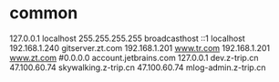 # common

127.0.0.1  localhost
255.255.255.255  broadcasthost
::1             localhost
192.168.1.240 gitserver.zt.com
192.168.1.201 www.tr.com
192.168.1.201 www.zt.com
#0.0.0.0 account.jetbrains.com
127.0.0.1 dev.z-trip.cn
47.100.60.74 skywalking.z-trip.cn
47.100.60.74 mlog-admin.z-trip.cn